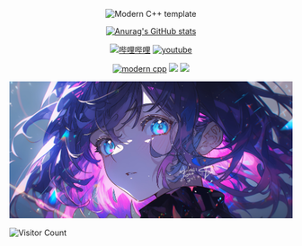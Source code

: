 <div id="title" align=center>

![Modern C++ template][github-sub-title:img]

[![Anurag's GitHub stats](https://github-readme-stats.vercel.app/api?username=Tomorini&show_icons=true&theme=tokyonight)](https://b23.tv/iEJTnPp)

[![哔哩哔哩](https://img.shields.io/badge/%E5%93%94%E5%93%A9%E5%93%94%E5%93%A9-%E5%AE%8C%E7%86%9FBocchi-green
)](https://space.bilibili.com/302132982)
[![youtube](https://img.shields.io/badge/video-YouTube-red)](https://www.youtube.com/@TWindy-520)

[![modern cpp](https://img.shields.io/badge/code-Modern%20C++-blue)](https://learn.microsoft.com/zh-cn/cpp/cpp/welcome-back-to-cpp-modern-cpp) 
![](https://img.shields.io/badge/性格-开朗-red) 
![](https://img.shields.io/badge/爱好-二次元-red)

</div>

![头像](image/头像.jpg)

![Visitor Count](https://profile-counter.glitch.me/Tomorini/count.svg)

[github-sub-title:img]: https://readme-typing-svg.herokuapp.com?font=Segoe+Script&center=true&lines=Tomorini.